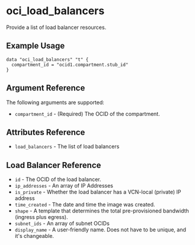 # oci\_load\_balancers

Provide a list of load balancer resources.

## Example Usage

```
data "oci_load_balancers" "t" {
  compartment_id = "ocid1.compartment.stub_id"
}
```

## Argument Reference

The following arguments are supported:

* `compartment_id` - (Required) The OCID of the compartment.

## Attributes Reference
* `load_balancers` - The list of load balancers

## Load Balancer Reference
* `id` - The OCID of the load balancer.
* `ip_addresses` - An array of IP Addresses
* `is_private` - Whether the load balancer has a VCN-local (private) IP address
* `time_created` - The date and time the image was created.
* `shape` - A template that determines the total pre-provisioned bandwidth (ingress plus egress).
* `subnet_ids` - An array of subnet OCIDs
* `display_name` - A user-friendly name. Does not have to be unique, and it's changeable.